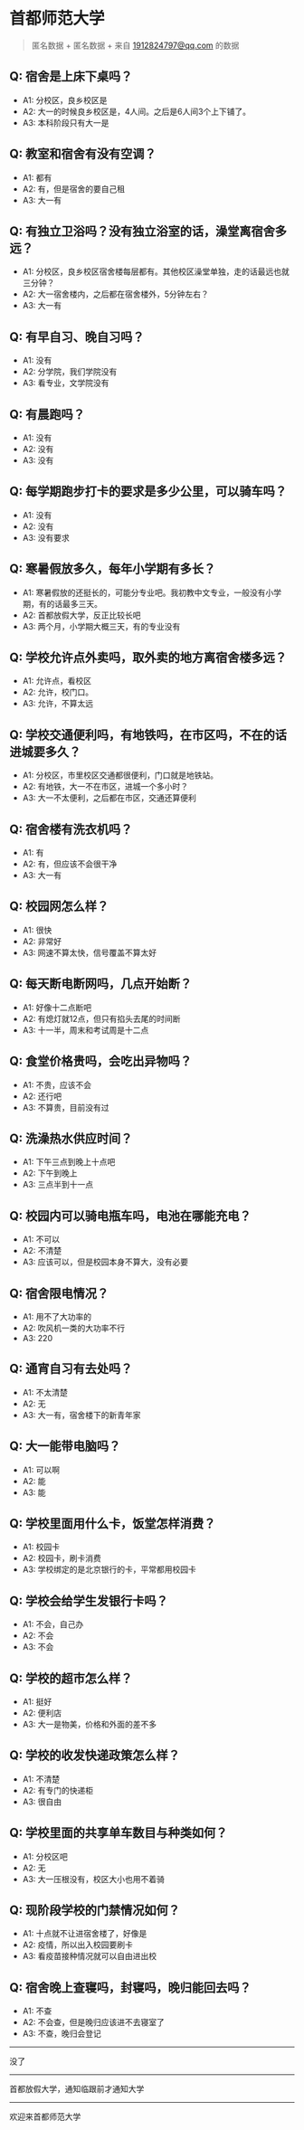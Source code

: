 # 首都师范大学
> 匿名数据 + 匿名数据 + 来自 1912824797@qq.com 的数据
## Q: 宿舍是上床下桌吗？
- A1: 分校区，良乡校区是
- A2: 大一的时候良乡校区是，4人间。之后是6人间3个上下铺了。
- A3: 本科阶段只有大一是
## Q: 教室和宿舍有没有空调？
- A1: 都有
- A2: 有，但是宿舍的要自己租
- A3: 大一有
## Q: 有独立卫浴吗？没有独立浴室的话，澡堂离宿舍多远？
- A1: 分校区，良乡校区宿舍楼每层都有。其他校区澡堂单独，走的话最远也就三分钟？
- A2: 大一宿舍楼内，之后都在宿舍楼外，5分钟左右？
- A3: 大一有
## Q: 有早自习、晚自习吗？
- A1: 没有
- A2: 分学院，我们学院没有
- A3: 看专业，文学院没有
## Q: 有晨跑吗？
- A1: 没有
- A2: 没有
- A3: 没有
## Q: 每学期跑步打卡的要求是多少公里，可以骑车吗？
- A1: 没有
- A2: 没有
- A3: 没有要求
## Q: 寒暑假放多久，每年小学期有多长？
- A1: 寒暑假放的还挺长的，可能分专业吧。我初教中文专业，一般没有小学期，有的话最多三天。
- A2: 首都放假大学，反正比较长吧
- A3: 两个月，小学期大概三天，有的专业没有
## Q: 学校允许点外卖吗，取外卖的地方离宿舍楼多远？
- A1: 允许点，看校区
- A2: 允许，校门口。
- A3: 允许，不算太远
## Q: 学校交通便利吗，有地铁吗，在市区吗，不在的话进城要多久？
- A1: 分校区，市里校区交通都很便利，门口就是地铁站。
- A2: 有地铁，大一不在市区，进城一个多小时？
- A3: 大一不太便利，之后都在市区，交通还算便利
## Q: 宿舍楼有洗衣机吗？
- A1: 有
- A2: 有，但应该不会很干净
- A3: 大一有
## Q: 校园网怎么样？
- A1: 很快
- A2: 非常好
- A3: 网速不算太快，信号覆盖不算太好
## Q: 每天断电断网吗，几点开始断？
- A1: 好像十二点断吧
- A2: 有熄灯就12点，但只有掐头去尾的时间断
- A3: 十一半，周末和考试周是十二点
## Q: 食堂价格贵吗，会吃出异物吗？
- A1: 不贵，应该不会
- A2: 还行吧
- A3: 不算贵，目前没有过
## Q: 洗澡热水供应时间？
- A1: 下午三点到晚上十点吧
- A2: 下午到晚上
- A3: 三点半到十一点
## Q: 校园内可以骑电瓶车吗，电池在哪能充电？
- A1: 不可以
- A2: 不清楚
- A3: 应该可以，但是校园本身不算大，没有必要
## Q: 宿舍限电情况？
- A1: 用不了大功率的
- A2: 吹风机一类的大功率不行
- A3: 220
## Q: 通宵自习有去处吗？
- A1: 不太清楚
- A2: 无
- A3: 大一有，宿舍楼下的新青年家
## Q: 大一能带电脑吗？
- A1: 可以啊
- A2: 能
- A3: 能
## Q: 学校里面用什么卡，饭堂怎样消费？
- A1: 校园卡
- A2: 校园卡，刷卡消费
- A3: 学校绑定的是北京银行的卡，平常都用校园卡
## Q: 学校会给学生发银行卡吗？
- A1: 不会，自己办
- A2: 不会
- A3: 不会
## Q: 学校的超市怎么样？
- A1: 挺好
- A2: 便利店
- A3: 大一是物美，价格和外面的差不多
## Q: 学校的收发快递政策怎么样？
- A1: 不清楚
- A2: 有专门的快递柜
- A3: 很自由
## Q: 学校里面的共享单车数目与种类如何？
- A1: 分校区吧
- A2: 无
- A3: 大一压根没有，校区大小也用不着骑
## Q: 现阶段学校的门禁情况如何？
- A1: 十点就不让进宿舍楼了，好像是
- A2: 疫情，所以出入校园要刷卡
- A3: 看疫苗接种情况就可以自由进出校
## Q: 宿舍晚上查寝吗，封寝吗，晚归能回去吗？
- A1: 不查
- A2: 不会查，但是晚归应该进不去寝室了
- A3: 不查，晚归会登记
***
没了
***
首都放假大学，通知临跟前才通知大学
***
欢迎来首都师范大学